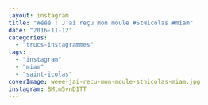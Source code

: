 ```yaml
---
layout: instagram
title: "Wééé ! J'ai reçu mon moule #StNicolas #miam"
date: "2016-11-12"
categories: 
  - "trucs-instagrammes"
tags: 
  - "instagram"
  - "miam"
  - "saint-icolas"
coverImage: weee-jai-recu-mon-moule-stnicolas-miam.jpg
instagram: BMtm5vnD1TT
---
```

